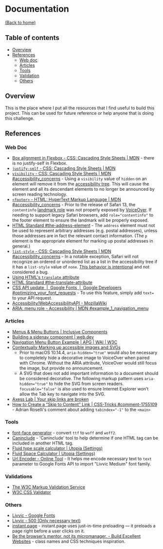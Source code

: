 # Documentation

[(Back to home)](https://github.com/vanzasetia/myteam-multi-page-website#readme)

## Table of contents

- [Overview](#overview)
- [References](#references)
  - [Web doc](#web-doc)
  - [Articles](#articles)
  - [Tools](#tools)
  - [Validation](#validation)
  - [Others](#others)

## Overview

This is the place where I put all the resources that I find useful to build this project. This can be used for future reference or help anyone that is doing this challenge.

## References

### Web Doc

- [Box alignment in Flexbox - CSS: Cascading Style Sheets | MDN](https://developer.mozilla.org/en-US/docs/Web/CSS/CSS_Box_Alignment/Box_Alignment_in_Flexbox) - there is no justify-self in Flexbox.
- [`justify-self` - CSS: Cascading Style Sheets | MDN](https://developer.mozilla.org/en-US/docs/Web/CSS/justify-self)
- [`visibility` - CSS: Cascading Style Sheets | MDN #accessibility_concerns](https://developer.mozilla.org/en-US/docs/Web/CSS/visibility#accessibility_concerns) - Using a `visibility` value of `hidden` on an element will remove it from the [accessibility tree](https://developer.mozilla.org/en-US/docs/Learn/Accessibility/What_is_accessibility#accessibility_apis). This will cause the element and all its descendant elements to no longer be announced by screen reading technology.
- [`<footer>` - HTML: HyperText Markup Language | MDN #accessibility_concerns](https://developer.mozilla.org/en-US/docs/Web/HTML/Element/footer#accessibility_concerns) - Prior to the release of Safari 13, the `contentinfo` [landmark role](https://developer.mozilla.org/en-US/docs/Learn/Accessibility/WAI-ARIA_basics#signpostslandmarks) was not properly exposed by [VoiceOver](https://help.apple.com/voiceover/info/guide/). If needing to support legacy Safari browsers, add `role="contentinfo"` to the footer element to ensure the landmark will be properly exposed.
- [HTML Standard #the-address-element](https://html.spec.whatwg.org/multipage/sections.html#the-address-element) - The `address` element must not be used to represent arbitrary addresses (e.g. postal addresses), unless those addresses are in fact the relevant contact information. (The `p` element is the appropriate element for marking up postal addresses in general.)
- [`list-style` - CSS: Cascading Style Sheets | MDN #accessibility_concerns](https://developer.mozilla.org/en-US/docs/Web/CSS/list-style#accessibility_concerns) - In a notable exception, Safari will not recognize an ordered or unordered list as a list in the accessibility tree if it has a `list-style` value of `none`. [This behavior is intentional](https://bugs.webkit.org/show_bug.cgi?id=170179#c1) and not considered a bug.
- [Using HTML's `translate` attribute](https://www.w3.org/International/questions/qa-translate-flag)
- [HTML Standard #the-translate-attribute](https://html.spec.whatwg.org/multipage/dom.html#the-translate-attribute)
- [CSS API update  |  Google Fonts  |  Google Developers #optimizing_your_font_requests](https://developers.google.com/fonts/docs/css2#optimizing_your_font_requests) - To use this feature, simply add `text=` to your API request.
- [Accessibility/WebAccessibilityAPI - MozillaWiki](https://wiki.mozilla.org/Accessibility/WebAccessibilityAPI)
- [ARIA: menu role - Accessibility | MDN #example_1_navigation_menu](https://developer.mozilla.org/en-US/docs/Web/Accessibility/ARIA/roles/menu_role#example_1_navigation_menu)

### Articles

- [Menus & Menu Buttons | Inclusive Components](https://inclusive-components.design/menus-menu-buttons/)
- [Building a sidenav component | web.dev](https://web.dev/building-a-sidenav-component/)
- [Navigation Menu Button Example | APG | WAI | W3C](https://www.w3.org/WAI/ARIA/apg/example-index/menu-button/menu-button-links.html)
- [Contextually Marking up accessible images and SVGs](https://www.scottohara.me/blog/2019/05/22/contextual-images-svgs-and-a11y.html)
  - Prior to macOS 10.14.4, `aria-hidden="true"` would also be necessary to completely hide a decorative image to VoiceOver when paired with Chrome. Without the ARIA attribute, VoiceOver would still focus the image, but provide no announcement.
  - A SVG that does not add important information to a document should be considered decorative. The following markup pattern uses `aria-hidden="true"` to hide the SVG from screen readers. `focusable="false"` is also used to ensure Internet Explorer won’t allow the Tab key to navigate into the SVG.
- [Axess Lab | Your skip links are broken](https://axesslab.com/skip-links/)
- [How to Create a “Skip to Content” Link | CSS-Tricks #comment-1755109](https://css-tricks.com/how-to-create-a-skip-to-content-link/#comment-1755109) - Adrian Roselli's comment about adding `tabindex="-1"` to the `<main>`

### Tools

- [font-face generator](https://everythingfonts.com/font-face) - convert `ttf` to `woff` and `woff2`.
- [Caninclude](https://caninclude.glitch.me/) - 'Caninclude' tool to help determine if one HTML tag can be included in another HTML tag.
- [Fluid type scale calculator | Utopia (Settings)](https://utopia.fyi/type/calculator/?c=320,4,1.2,1350,18,1.414,5,2,&s=0.75%7C0.5%7C0.25,1.5%7C2%7C3%7C4%7C6,s-l)
- [Fluid Space Calculator | Utopia (Settings)](https://utopia.fyi/space/calculator/?c=320,80,1.2,1350,140,1.25,5,2,&s=0.75|0.5|0.25,1.5|2|3|4|6,s-l)
- [Url Encoder - Online Tool](https://www.urlencoder.net/) - It helps me encode necessary text to `text` parameter to Google Fonts API to import "Livvic Medium" font family.

### Validations

- [The W3C Markup Validation Service](https://validator.w3.org/)
- [W3C CSS Validator](https://jigsaw.w3.org/css-validator/)

### Others

- [Livvic - Google Fonts](https://fonts.google.com/specimen/Livvic)
- [Livvic - 500 (Only necessary text)](https://fonts.googleapis.com/css2?family=Livvic:wght@500&text=Product%20Manager%20at%20Bookmark%20Founder%20of%20Manage%20Co-founder%20of%20MyPhysio%20Founder%20%26%20CEO%20Co-founder%20%26%20COO%20Co-founder%20%26%20CTO%20Business%20Development%20Lead%20Lead%20Marketing%20Head%20of%20Talent&display=swap)
- [instant.page](https://instant.page/) - instant.page uses just-in-time preloading — it preloads a page right before a user clicks on it.
- [Be the browser’s mentor, not its micromanager. - Build Excellent Websites](https://buildexcellentwebsit.es/) - class names and CSS techniques inspiration.
